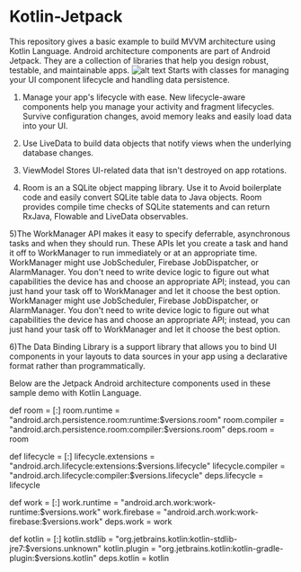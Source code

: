 # Kotlin-Jetpack
This repository gives a basic example to build MVVM architecture using Kotlin Language.
Android architecture components are part of Android Jetpack. They are a collection of libraries that help you design robust, testable, and maintainable apps. 
![alt text](https://www.xda-developers.com/files/2018/05/Android-Jetpack-1024x517.png)
Starts with classes for managing your UI component lifecycle and handling data persistence.
1) Manage your app's lifecycle with ease. New lifecycle-aware components help you manage your activity and fragment lifecycles. Survive configuration changes, avoid memory leaks and easily load data into your UI.

2) Use LiveData to build data objects that notify views when the underlying database changes.

3) ViewModel Stores UI-related data that isn't destroyed on app rotations.

4) Room is an a SQLite object mapping library. Use it to Avoid boilerplate code and easily convert SQLite table data to Java objects. Room provides compile time checks of SQLite statements and can return RxJava, Flowable and LiveData observables.

5)The WorkManager API makes it easy to specify deferrable, asynchronous tasks and when they should run. These APIs let you create a task and hand it off to WorkManager to run immediately or at an appropriate time. WorkManager might use JobScheduler, Firebase JobDispatcher, or AlarmManager. You don't need to write device logic to figure out what capabilities the device has and choose an appropriate API; instead, you can just hand your task off to WorkManager and let it choose the best option.
WorkManager might use JobScheduler, Firebase JobDispatcher, or AlarmManager. You don't need to write device logic to figure out what capabilities the device has and choose an appropriate API; instead, you can just hand your task off to WorkManager and let it choose the best option.

6)The Data Binding Library is a support library that allows you to bind UI components in your layouts to data sources in your app using a declarative format rather than programmatically.

Below are the Jetpack Android architecture components used in these sample demo with Kotlin Language.

def room = [:]
room.runtime = "android.arch.persistence.room:runtime:$versions.room"
room.compiler = "android.arch.persistence.room:compiler:$versions.room"
deps.room = room

def lifecycle = [:]
lifecycle.extensions = "android.arch.lifecycle:extensions:$versions.lifecycle"
lifecycle.compiler = "android.arch.lifecycle:compiler:$versions.lifecycle"
deps.lifecycle = lifecycle

def work = [:]
work.runtime = "android.arch.work:work-runtime:$versions.work"
work.firebase = "android.arch.work:work-firebase:$versions.work"
deps.work = work

def kotlin = [:]
kotlin.stdlib = "org.jetbrains.kotlin:kotlin-stdlib-jre7:$versions.unknown"
kotlin.plugin = "org.jetbrains.kotlin:kotlin-gradle-plugin:$versions.kotlin"
deps.kotlin = kotlin


